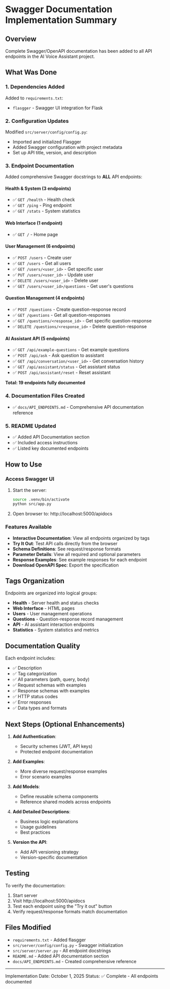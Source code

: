 # Swagger Documentation Implementation Summary

## Overview
Complete Swagger/OpenAPI documentation has been added to all API endpoints in the AI Voice Assistant project.

## What Was Done

### 1. Dependencies Added
Added to `requirements.txt`:
- `flasgger` - Swagger UI integration for Flask

### 2. Configuration Updates
Modified `src/server/config/config.py`:
- Imported and initialized Flasgger
- Added Swagger configuration with project metadata
- Set up API title, version, and description

### 3. Endpoint Documentation
Added comprehensive Swagger docstrings to **ALL** API endpoints:

#### Health & System (3 endpoints)
- ✅ `GET /health` - Health check
- ✅ `GET /ping` - Ping endpoint  
- ✅ `GET /stats` - System statistics

#### Web Interface (1 endpoint)
- ✅ `GET /` - Home page

#### User Management (6 endpoints)
- ✅ `POST /users` - Create user
- ✅ `GET /users` - Get all users
- ✅ `GET /users/<user_id>` - Get specific user
- ✅ `PUT /users/<user_id>` - Update user
- ✅ `DELETE /users/<user_id>` - Delete user
- ✅ `GET /users/<user_id>/questions` - Get user's questions

#### Question Management (4 endpoints)
- ✅ `POST /questions` - Create question-response record
- ✅ `GET /questions` - Get all question-responses
- ✅ `GET /questions/<response_id>` - Get specific question-response
- ✅ `DELETE /questions/<response_id>` - Delete question-response

#### AI Assistant API (5 endpoints)
- ✅ `GET /api/example-questions` - Get example questions
- ✅ `POST /api/ask` - Ask question to assistant
- ✅ `GET /api/conversation/<user_id>` - Get conversation history
- ✅ `GET /api/assistant/status` - Get assistant status
- ✅ `POST /api/assistant/reset` - Reset assistant

**Total: 19 endpoints fully documented**

### 4. Documentation Files Created
- ✅ `docs/API_ENDPOINTS.md` - Comprehensive API documentation reference

### 5. README Updated
- ✅ Added API Documentation section
- ✅ Included access instructions
- ✅ Listed key documented endpoints

## How to Use

### Access Swagger UI
1. Start the server:
   ```bash
   source .venv/bin/activate
   python src/app.py
   ```

2. Open browser to: http://localhost:5000/apidocs

### Features Available
- **Interactive Documentation**: View all endpoints organized by tags
- **Try It Out**: Test API calls directly from the browser
- **Schema Definitions**: See request/response formats
- **Parameter Details**: View all required and optional parameters
- **Response Examples**: See example responses for each endpoint
- **Download OpenAPI Spec**: Export the specification

## Tags Organization
Endpoints are organized into logical groups:
- **Health** - Server health and status checks
- **Web Interface** - HTML pages
- **Users** - User management operations
- **Questions** - Question-response record management
- **API** - AI assistant interaction endpoints
- **Statistics** - System statistics and metrics

## Documentation Quality
Each endpoint includes:
- ✅ Description
- ✅ Tag categorization
- ✅ All parameters (path, query, body)
- ✅ Request schemas with examples
- ✅ Response schemas with examples
- ✅ HTTP status codes
- ✅ Error responses
- ✅ Data types and formats

## Next Steps (Optional Enhancements)

1. **Add Authentication**:
   - Security schemes (JWT, API keys)
   - Protected endpoint documentation

2. **Add Examples**:
   - More diverse request/response examples
   - Error scenario examples

3. **Add Models**:
   - Define reusable schema components
   - Reference shared models across endpoints

4. **Add Detailed Descriptions**:
   - Business logic explanations
   - Usage guidelines
   - Best practices

5. **Version the API**:
   - Add API versioning strategy
   - Version-specific documentation

## Testing
To verify the documentation:
1. Start server
2. Visit http://localhost:5000/apidocs
3. Test each endpoint using the "Try it out" button
4. Verify request/response formats match documentation

## Files Modified
- `requirements.txt` - Added flasgger
- `src/server/config/config.py` - Swagger initialization
- `src/server/server.py` - All endpoint docstrings
- `README.md` - Added API documentation section
- `docs/API_ENDPOINTS.md` - Created comprehensive reference

---
Implementation Date: October 1, 2025
Status: ✅ Complete - All endpoints documented
